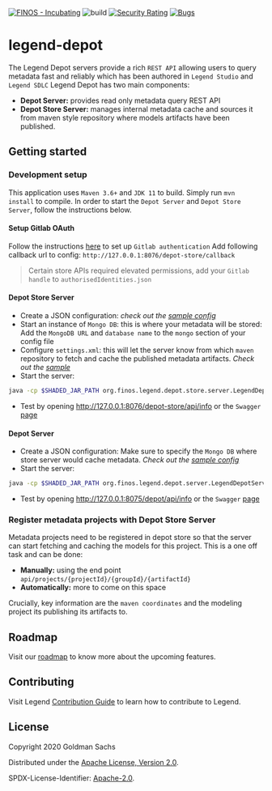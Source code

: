 [![FINOS - Incubating](https://cdn.jsdelivr.net/gh/finos/contrib-toolbox@master/images/badge-incubating.svg)](https://finosfoundation.atlassian.net/wiki/display/FINOS/Incubating)
![build](https://github.com/finos/legend-depot/workflows/legend-depot-build/badge.svg)
[![Security Rating](https://sonarcloud.io/api/project_badges/measure?project=finos_legend-depot&metric=security_rating&token=69394360757d5e1356312ddfee658a6b205e2c97)](https://sonarcloud.io/dashboard?id=legend-depot)
[![Bugs](https://sonarcloud.io/api/project_badges/measure?project=finos_legend-depot&metric=bugs&token=69394360757d5e1356312ddfee658a6b205e2c97)](https://sonarcloud.io/dashboard?id=legend-depot)


# legend-depot
The Legend Depot servers provide a rich `REST API` allowing users to query metadata fast and reliably which has been authored in `Legend Studio` and `Legend SDLC`
Legend Depot has two main components:
- **Depot Server:** provides read only metadata query REST API
- **Depot Store Server:** manages internal metadata cache and sources it from maven style repository where models artifacts have been published.

## Getting started

### Development setup

This application uses `Maven 3.6+` and `JDK 11` to build. Simply run `mvn install` to compile.
In order to start the `Depot Server` and `Depot Store Server`, follow the instructions below.

#### Setup Gitlab OAuth

Follow the instructions [here](https://legend.finos.org/docs/installation/maven-install-guide) to set up `Gitlab authentication`
Add following callback url to config: `http://127.0.0.1:8076/depot-store/callback`

> Certain store APIs required elevated permissions, add your `Gitlab handle` to `authorisedIdentities.json`

#### Depot Store Server

- Create a JSON configuration: _check out the [sample config](https://github.com/finos/legend-depot/blob/master/legend-depot-server/src/test/resources/sample-server-config.json)_
- Start an instance of `Mongo DB`: this is where your metadata will be stored: Add the `MongoDB URL` and `database name` to the `mongo` section of your config file
- Configure `settings.xml`: this will let the server know from which `maven` repository to fetch and cache the published metadata artifacts. _Check out the [sample](https://github.com/finos/legend-depot/blob/master/legend-depot-store-server/src/test/resources/sample-server-config.json)_
- Start the server:

```sh
java -cp $SHADED_JAR_PATH org.finos.legend.depot.store.server.LegendDepotStoreServer server $CONFIG_DIR/config.json
```

- Test by opening http://127.0.0.1:8076/depot-store/api/info or the `Swagger` [page](http://127.0.0.1:8076/depot-store/api/swagger)

#### Depot Server

- Create a JSON configuration: Make sure to specify the `Mongo DB` where store server would cache metadata. _Check out the [sample config](https://github.com/finos/legend-depot/blob/master/legend-depot-store-server/src/test/resources/sample-server-config.json)_
- Start the server:

```sh
java -cp $SHADED_JAR_PATH org.finos.legend.depot.server.LegendDepotServer server $CONFIG_DIR/config.json
```

- Test by opening http://127.0.0.1:8075/depot/api/info or the `Swagger` [page](http://127.0.0.1:8075/depot/api/swagger)


### Register metadata projects with Depot Store Server

Metadata projects need to be registered in depot store so that the server can start fetching and caching the models for this project.
This is a one off task and can be done:
- **Manually:** using the end point `api/projects/{projectId}/{groupId}/{artifactId}`
- **Automatically:** more to come on this space

Crucially, key information are the `maven coordinates` and the modeling project its publishing its artifacts to.

## Roadmap

Visit our [roadmap](https://github.com/finos/legend#roadmap) to know more about the upcoming features.

## Contributing

Visit Legend [Contribution Guide](https://github.com/finos/legend/blob/master/CONTRIBUTING.md) to learn how to contribute to Legend.

## License

Copyright 2020 Goldman Sachs

Distributed under the [Apache License, Version 2.0](http://www.apache.org/licenses/LICENSE-2.0).

SPDX-License-Identifier: [Apache-2.0](https://spdx.org/licenses/Apache-2.0).
